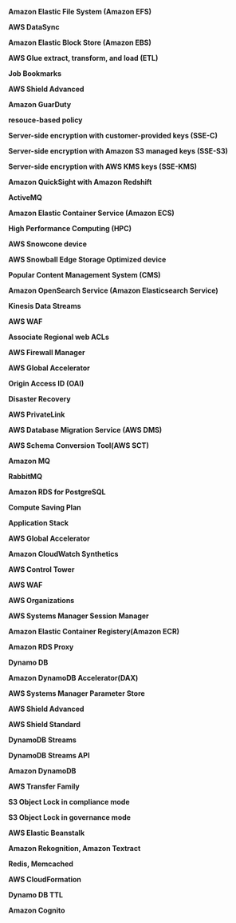 **Amazon Elastic File System (Amazon EFS)**

**AWS DataSync**

**Amazon Elastic Block Store (Amazon EBS)**

**AWS Glue extract, transform, and load (ETL)**

**Job Bookmarks**

**AWS Shield Advanced**

**Amazon GuarDuty**

**resouce-based policy**

**Server-side encryption with customer-provided keys (SSE-C)**

**Server-side encryption with Amazon S3 managed keys (SSE-S3)**

**Server-side encryption with AWS KMS keys (SSE-KMS)**

**Amazon QuickSight with Amazon Redshift**

**ActiveMQ**

**Amazon Elastic Container Service (Amazon ECS)**

**High Performance Computing (HPC)**

**AWS Snowcone device**

**AWS Snowball Edge Storage Optimized device**

**Popular Content Management System (CMS)**

**Amazon OpenSearch Service (Amazon Elasticsearch Service)**

**Kinesis Data Streams**

**AWS WAF**

**Associate Regional web ACLs**

**AWS Firewall Manager**

**AWS Global Accelerator**

**Origin Access ID (OAI)**

**Disaster Recovery**

**AWS PrivateLink**

**AWS Database Migration Service (AWS DMS)**

**AWS Schema Conversion Tool(AWS SCT)**

**Amazon MQ**

**RabbitMQ**

**Amazon RDS for PostgreSQL**

**Compute Saving Plan**

**Application Stack**

**AWS Global Accelerator**

**Amazon CloudWatch Synthetics**

**AWS Control Tower**

**AWS WAF**

**AWS Organizations**

**AWS Systems Manager Session Manager**

**Amazon Elastic Container Registery(Amazon ECR)**

**Amazon RDS Proxy**

**Dynamo DB**

**Amazon DynamoDB Accelerator(DAX)**

**AWS Systems Manager Parameter Store**

**AWS Shield Advanced**

**AWS Shield Standard**

**DynamoDB Streams**

**DynamoDB Streams API**

**Amazon DynamoDB**

**AWS Transfer Family**

**S3 Object Lock in compliance mode**

**S3 Object Lock in governance mode**

**AWS Elastic Beanstalk**

**Amazon Rekognition, Amazon Textract**

**Redis, Memcached**

**AWS CloudFormation**

**Dynamo DB TTL**

**Amazon Cognito**